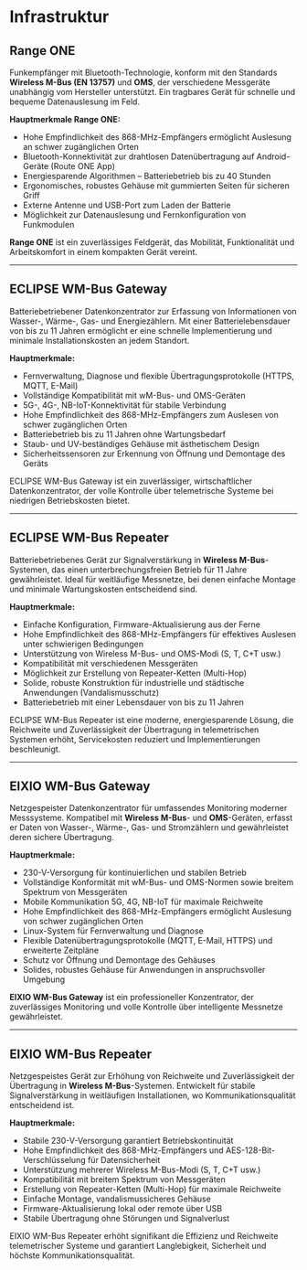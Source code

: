 # Infrastruktur

## Range ONE

Funkempfänger mit Bluetooth-Technologie, konform mit den Standards **Wireless M-Bus (EN 13757)** und **OMS**, der verschiedene Messgeräte unabhängig vom Hersteller unterstützt. Ein tragbares Gerät für schnelle und bequeme Datenauslesung im Feld.

**Hauptmerkmale Range ONE:**

- Hohe Empfindlichkeit des 868-MHz-Empfängers ermöglicht Auslesung an schwer zugänglichen Orten
- Bluetooth-Konnektivität zur drahtlosen Datenübertragung auf Android-Geräte (Route ONE App)
- Energiesparende Algorithmen – Batteriebetrieb bis zu 40 Stunden
- Ergonomisches, robustes Gehäuse mit gummierten Seiten für sicheren Griff
- Externe Antenne und USB-Port zum Laden der Batterie
- Möglichkeit zur Datenauslesung und Fernkonfiguration von Funkmodulen

**Range ONE** ist ein zuverlässiges Feldgerät, das Mobilität, Funktionalität und Arbeitskomfort in einem kompakten Gerät vereint.

---

## ECLIPSE WM-Bus Gateway

Batteriebetriebener Datenkonzentrator zur Erfassung von Informationen von Wasser-, Wärme-, Gas- und Energiezählern. Mit einer Batterielebensdauer von bis zu 11 Jahren ermöglicht er eine schnelle Implementierung und minimale Installationskosten an jedem Standort.

**Hauptmerkmale:**

- Fernverwaltung, Diagnose und flexible Übertragungsprotokolle (HTTPS, MQTT, E-Mail)
- Vollständige Kompatibilität mit wM-Bus- und OMS-Geräten
- 5G-, 4G-, NB-IoT-Konnektivität für stabile Verbindung
- Hohe Empfindlichkeit des 868-MHz-Empfängers zum Auslesen von schwer zugänglichen Orten
- Batteriebetrieb bis zu 11 Jahren ohne Wartungsbedarf
- Staub- und UV-beständiges Gehäuse mit ästhetischem Design
- Sicherheitssensoren zur Erkennung von Öffnung und Demontage des Geräts

ECLIPSE WM-Bus Gateway ist ein zuverlässiger, wirtschaftlicher Datenkonzentrator, der volle Kontrolle über telemetrische Systeme bei niedrigen Betriebskosten bietet.

---

## ECLIPSE WM-Bus Repeater

Batteriebetriebenes Gerät zur Signalverstärkung in **Wireless M-Bus**-Systemen, das einen unterbrechungsfreien Betrieb für 11 Jahre gewährleistet. Ideal für weitläufige Messnetze, bei denen einfache Montage und minimale Wartungskosten entscheidend sind.

**Hauptmerkmale:**

- Einfache Konfiguration, Firmware-Aktualisierung aus der Ferne
- Hohe Empfindlichkeit des 868-MHz-Empfängers für effektives Auslesen unter schwierigen Bedingungen
- Unterstützung von Wireless M-Bus- und OMS-Modi (S, T, C+T usw.)
- Kompatibilität mit verschiedenen Messgeräten
- Möglichkeit zur Erstellung von Repeater-Ketten (Multi-Hop)
- Solide, robuste Konstruktion für industrielle und städtische Anwendungen (Vandalismusschutz)
- Batteriebetrieb mit einer Lebensdauer von bis zu 11 Jahren

ECLIPSE WM-Bus Repeater ist eine moderne, energiesparende Lösung, die Reichweite und Zuverlässigkeit der Übertragung in telemetrischen Systemen erhöht, Servicekosten reduziert und Implementierungen beschleunigt.

---

## EIXIO WM-Bus Gateway

Netzgespeister Datenkonzentrator für umfassendes Monitoring moderner Messsysteme. Kompatibel mit **Wireless M-Bus**- und **OMS**-Geräten, erfasst er Daten von Wasser-, Wärme-, Gas- und Stromzählern und gewährleistet deren sichere Übertragung.

**Hauptmerkmale:**

- 230-V-Versorgung für kontinuierlichen und stabilen Betrieb
- Vollständige Konformität mit wM-Bus- und OMS-Normen sowie breitem Spektrum von Messgeräten
- Mobile Kommunikation 5G, 4G, NB-IoT für maximale Reichweite
- Hohe Empfindlichkeit des 868-MHz-Empfängers ermöglicht Auslesung von schwer zugänglichen Orten
- Linux-System für Fernverwaltung und Diagnose
- Flexible Datenübertragungsprotokolle (MQTT, E-Mail, HTTPS) und erweiterte Zeitpläne
- Schutz vor Öffnung und Demontage des Gehäuses
- Solides, robustes Gehäuse für Anwendungen in anspruchsvoller Umgebung

**EIXIO WM-Bus Gateway** ist ein professioneller Konzentrator, der zuverlässiges Monitoring und volle Kontrolle über intelligente Messnetze gewährleistet.

---

## EIXIO WM-Bus Repeater

Netzgespeistes Gerät zur Erhöhung von Reichweite und Zuverlässigkeit der Übertragung in **Wireless M-Bus**-Systemen. Entwickelt für stabile Signalverstärkung in weitläufigen Installationen, wo Kommunikationsqualität entscheidend ist.

**Hauptmerkmale:**

- Stabile 230-V-Versorgung garantiert Betriebskontinuität
- Hohe Empfindlichkeit des 868-MHz-Empfängers und AES-128-Bit-Verschlüsselung für Datensicherheit
- Unterstützung mehrerer Wireless M-Bus-Modi (S, T, C+T usw.)
- Kompatibilität mit breitem Spektrum von Messgeräten
- Erstellung von Repeater-Ketten (Multi-Hop) für maximale Reichweite
- Einfache Montage, vandalismussicheres Gehäuse
- Firmware-Aktualisierung lokal oder remote über USB
- Stabile Übertragung ohne Störungen und Signalverlust

EIXIO WM-Bus Repeater erhöht signifikant die Effizienz und Reichweite telemetrischer Systeme und garantiert Langlebigkeit, Sicherheit und höchste Kommunikationsqualität.